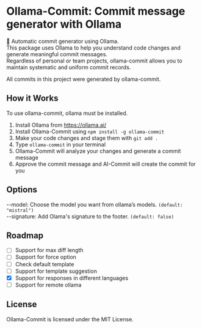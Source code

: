 # **Ollama-Commit: Commit message generator with Ollama**

🚀 Automatic commit generator using Ollama.  
This package uses Ollama to help you understand code changes and generate meaningful commit messages.  
Regardless of personal or team projects, ollama-commit allows you to maintain systematic and uniform commit records.

All commits in this project were generated by ollama-commit.

## How it Works

To use ollama-commit, ollama must be installed.

1. Install Ollama from <https://ollama.ai/>  
2. Install Ollama-Commit using `npm install -g ollama-commit`
3. Make your code changes and stage them with `git add .`
4. Type `ollama-commit` in your terminal
5. Ollama-Commit will analyze your changes and generate a commit message
6. Approve the commit message and AI-Commit will create the commit for you

## Options

--model: Choose the model you want from ollama’s models. `(default: "mistral")`  
--signature: Add Olama's signature to the footer. `(default: false)`  

## Roadmap

- [ ] Support for max diff length
- [ ] Support for force option
- [ ] Check default template
- [ ] Support for template suggestion
- [x] Support for responses in different languages
- [ ] Support for remote ollama

## License

Ollama-Commit is licensed under the MIT License.
